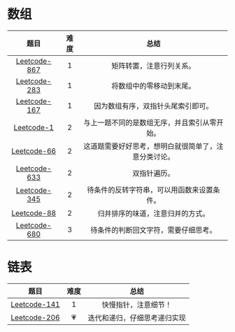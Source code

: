 # 数组

|                题目                 | 难度  |                         总结                         |
| :---------------------------------: | :---: | :--------------------------------------------------: |
| [Leetcode-867](book/alg/Leetcode-867.md) |   1   |               矩阵转置，注意行列关系。               |
| [Leetcode-283](book/alg/Leetcode-283.md) |   1   |               将数组中的零移动到末尾。               |
| [Leetcode-167](book/alg/Leetcode-167.md) |   1   |          因为数组有序，双指针头尾索引即可。          |
|   [Leetcode-1](book/alg/Leetcode-1.md)   |   2   |     与上一题不同的是数组无序，并且索引从零开始。     |
|  [Leetcode-66](book/alg/Leetcode-66.md)  |   2   | 这道题需要好好思考，想明白就很简单了，注意分类讨论。 |
| [Leetcode-633](book/alg/Leetcode-633.md) |   2   |                     双指针遍历。                     |
| [Leetcode-345](book/alg/Leetcode-345.md) |   2   |      待条件的反转字符串，可以用函数来设置条件。      |
|  [Leetcode-88](book/alg/Leetcode-88.md)  |   2   |           归并排序的味道，注意归并的方式。           |
| [Leetcode-680](book/alg/Leetcode-680.md) |   3   |         待条件的判断回文字符，需要仔细思考。         |

# 链表

|                题目                 | 难度  |             总结             |
| :---------------------------------: | :---: | :--------------------------: |
| [Leetcode-141](alg/Leetcode-141.md) |   1   |     快慢指针，注意细节！     |
| [Leetcode-206](alg/Leetcode-206.md) |   💗   | 迭代和递归，仔细思考递归实现 |